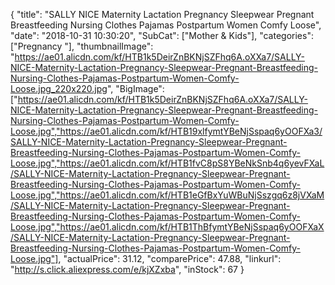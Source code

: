 {
	"title": "SALLY NICE Maternity Lactation Pregnancy Sleepwear Pregnant Breastfeeding Nursing Clothes Pajamas Postpartum Women Comfy Loose",
	"date": "2018-10-31 10:30:20",
	"SubCat": ["Mother & Kids"],
	"categories": ["Pregnancy "],
	"thumbnailImage": "https://ae01.alicdn.com/kf/HTB1k5DeirZnBKNjSZFhq6A.oXXa7/SALLY-NICE-Maternity-Lactation-Pregnancy-Sleepwear-Pregnant-Breastfeeding-Nursing-Clothes-Pajamas-Postpartum-Women-Comfy-Loose.jpg_220x220.jpg",
	"BigImage": ["https://ae01.alicdn.com/kf/HTB1k5DeirZnBKNjSZFhq6A.oXXa7/SALLY-NICE-Maternity-Lactation-Pregnancy-Sleepwear-Pregnant-Breastfeeding-Nursing-Clothes-Pajamas-Postpartum-Women-Comfy-Loose.jpg","https://ae01.alicdn.com/kf/HTB19xlfymtYBeNjSspaq6yOOFXa3/SALLY-NICE-Maternity-Lactation-Pregnancy-Sleepwear-Pregnant-Breastfeeding-Nursing-Clothes-Pajamas-Postpartum-Women-Comfy-Loose.jpg","https://ae01.alicdn.com/kf/HTB1fvC8pS8YBeNkSnb4q6yevFXaL/SALLY-NICE-Maternity-Lactation-Pregnancy-Sleepwear-Pregnant-Breastfeeding-Nursing-Clothes-Pajamas-Postpartum-Women-Comfy-Loose.jpg","https://ae01.alicdn.com/kf/HTB1eGfBxYuWBuNjSszgq6z8jVXaM/SALLY-NICE-Maternity-Lactation-Pregnancy-Sleepwear-Pregnant-Breastfeeding-Nursing-Clothes-Pajamas-Postpartum-Women-Comfy-Loose.jpg","https://ae01.alicdn.com/kf/HTB1ThBfymtYBeNjSspaq6yOOFXaX/SALLY-NICE-Maternity-Lactation-Pregnancy-Sleepwear-Pregnant-Breastfeeding-Nursing-Clothes-Pajamas-Postpartum-Women-Comfy-Loose.jpg"],
	"actualPrice": 31.12,
	"comparePrice": 47.88,
	"linkurl": "http://s.click.aliexpress.com/e/kjXZxba",
	"inStock": 67
}
